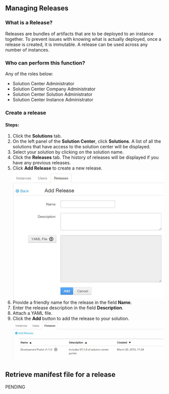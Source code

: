 ## Managing Releases
### What is a Release?

Releases are bundles of artifacts that are to be deployed to an instance together.  To prevent issues with knowing what is actually deployed, once a release is created, it is immutable.  A release can be used across any number of instances.

### Who can perform this function?
Any of the roles below:
* Solution Center Administrator
* Solution Center Company Administrator
* Solution Center Solution Administrator
* Solution Center Instance Administrator

### Create a release
#### Steps:
1. Click the **Solutions** tab.
2. On the left panel of the **Solution Center**, click **Solutions**. A list of all the solutions that have access to the solution center will be displayed.
2. Select your solution by clicking on the solution name.
3. Click the **Releases** tab. The history of releases will be displayed if you have any previous releases.
4. Click **Add Release** to create a new release.
![](add_release.jpg)
5. Provide a friendly name for the release in the field **Name**.
6. Enter the release description in the field **Description**.
7. Attach a YAML file.
8. Click the **Add** button to add the release to your solution.
![](add_release_final.jpg)



## Retrieve manifest file for a release
PENDING
